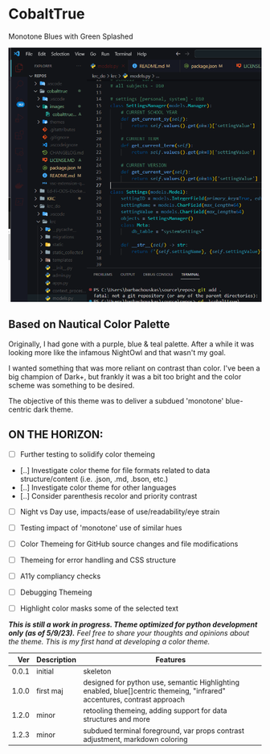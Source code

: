# CobaltTrue
Monotone Blues with Green Splashed

![Screenshot of CobaltTrue on VSCode.](images/ct-ss.png)


## Based on Nautical Color Palette
Originally, I had gone with a purple, blue & teal palette.
After a while it was looking more like the infamous NightOwl and that wasn't my goal.

I wanted something that was more reliant on contrast than color.
I've been a big champion of Dark+, but frankly it was a bit too bright and the color scheme was something to be desired.

The objective of this theme was to deliver a subdued 'monotone' blue-centric dark theme.



## ON THE HORIZON:
- [ ] Further testing to solidify color themeing
- [..] Investigate color theme for file formats related to data structure/content (i.e. .json, .md, .bson, etc.)
- [..] Investigate color theme for other languages
- [..] Consider parenthesis recolor and priority contrast
- [ ] Night vs Day use, impacts/ease of use/readability/eye strain
- [ ] Testing impact of 'monotone' use of similar hues
- [ ] Color Themeing for GitHub source changes and file modifications
- [ ] Themeing for error handling and CSS structure
- [ ] A11y compliancy checks
- [ ] Debugging Themeing
- [ ] Highlight color masks some of the selected text


***This is still a work in progress. Theme optimized for python development only (as of 5/9/23).***
*Feel free to share your thoughts and opinions about the theme. This is my first hand at developing a color theme.*

| Ver | Description | Features |
|----:|-------------|----------|
|0.0.1|initial      |skeleton  |
|1.0.0|first maj    |designed for python use, semantic Highlighting enabled, blue[]centric themeing, "infrared" accentures, contrast approach|
|1.2.0|minor        |retooling themeing, adding support for data structures and more |
|1.2.3|minor        |subdued terminal foreground, var props contrast adjustment, markdown coloring |
